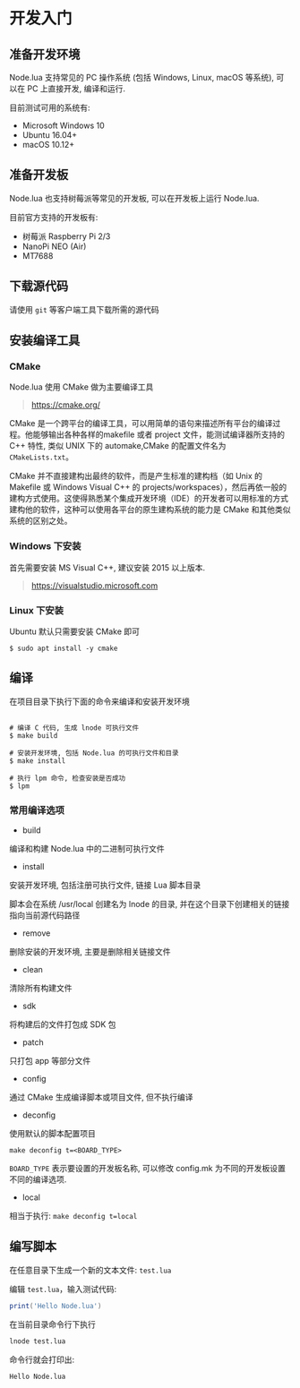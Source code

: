 # 开发入门

## 准备开发环境

Node.lua 支持常见的 PC 操作系统 (包括 Windows, Linux, macOS 等系统), 可以在 PC 上直接开发, 编译和运行.

目前测试可用的系统有:

- Microsoft Windows 10
- Ubuntu 16.04+
- macOS 10.12+

## 准备开发板

Node.lua 也支持树莓派等常见的开发板, 可以在开发板上运行 Node.lua.

目前官方支持的开发板有:

- 树莓派 Raspberry Pi 2/3
- NanoPi NEO (Air)
- MT7688

## 下载源代码

请使用 `git` 等客户端工具下载所需的源代码

## 安装编译工具

### CMake

Node.lua 使用 CMake 做为主要编译工具

> https://cmake.org/

CMake 是一个跨平台的编译工具，可以用简单的语句来描述所有平台的编译过程。他能够输出各种各样的makefile 或者 project 文件，能测试编译器所支持的 C++ 特性, 类似 UNIX 下的 automake,CMake 的配置文件名为 `CMakeLists.txt`。

CMake 并不直接建构出最终的软件，而是产生标准的建构档（如 Unix 的 Makefile 或 Windows Visual C++ 的 projects/workspaces），然后再依一般的建构方式使用。这使得熟悉某个集成开发环境（IDE）的开发者可以用标准的方式建构他的软件，这种可以使用各平台的原生建构系统的能力是 CMake 和其他类似系统的区别之处。

### Windows 下安装

首先需要安装 MS Visual C++, 建议安装 2015 以上版本.

> https://visualstudio.microsoft.com


### Linux 下安装

Ubuntu 默认只需要安装 CMake 即可

```
$ sudo apt install -y cmake
```

## 编译

在项目目录下执行下面的命令来编译和安装开发环境

```shell

# 编译 C 代码, 生成 lnode 可执行文件
$ make build

# 安装开发环境, 包括 Node.lua 的可执行文件和目录
$ make install

# 执行 lpm 命令, 检查安装是否成功
$ lpm

```

### 常用编译选项

- build

编译和构建 Node.lua 中的二进制可执行文件

- install

安装开发环境, 包括注册可执行文件, 链接 Lua 脚本目录

脚本会在系统 /usr/local 创建名为 lnode 的目录, 并在这个目录下创建相关的链接指向当前源代码路径

- remove

删除安装的开发环境, 主要是删除相关链接文件

- clean

清除所有构建文件

- sdk

将构建后的文件打包成 SDK 包

- patch

只打包 app 等部分文件

- config

通过 CMake 生成编译脚本或项目文件, 但不执行编译

- deconfig

使用默认的脚本配置项目

```
make deconfig t=<BOARD_TYPE>
```

`BOARD_TYPE` 表示要设置的开发板名称, 可以修改 config.mk 为不同的开发板设置不同的编译选项.

- local

相当于执行: `make deconfig t=local`

## 编写脚本

在任意目录下生成一个新的文本文件: `test.lua`

编辑 `test.lua`，输入测试代码:

```lua
print('Hello Node.lua')

```

在当前目录命令行下执行

```sh
lnode test.lua
```

命令行就会打印出:

```sh
Hello Node.lua
```

